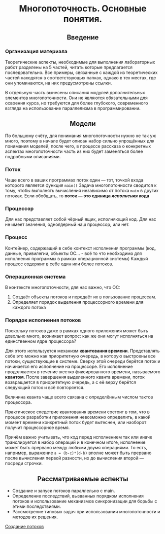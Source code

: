<h1 align="center">
    Многопоточность. Основные понятия.
</h1>

<h2 align="center">
    Введение
</h2>

### Организация материала

Теоретические аспекты, необходимые для выполнения лабораторных работ разделены на 5 частей, читать которые предлагается
последовательно. Все примеры, связанные с каждой из теоретических частей находятся в соответствующих папках, однако в
тех местах, где они упоминаются, на них предусмотрены ссылки.

В отдельную часть вынесены описания модулей дополнительных элементов многопоточности. Они не являются обязательными для
освоения курса, но требуются для более глубокого, современного взгляда на использование параллелизма в
программировании.

<h2 align="center">
    Модели
</h2>

По большому счёту, для понимания многопоточности нужно не так уж много, поэтому в начале
будет описан набор сильно упрощённых для понимания моделей, после чего, в процессе рассказа о конкретных аспектах
многопоточности часть из них будет заменяться более подробными описаниями.

### Поток

Чаще всего в ваших программах поток один — тот, точкой входа которого является функция ` main() `
Задача многопоточности сводится к тому, чтобы выполнять вычисления независимо от потока `main` в других потоках.
Если обобщать, то **поток — это единица _исполнения_ кода**

### Процессор

Для нас представляет собой чёрный ящик, исполняющий код. Для нас не имеет значения, одноядерный наш процессор, или нет.

### Процесс

Контейнер, содержащий в себе контекст исполнения программы (код, данные, привилегии, объекты ОС... - всё то
что необходимо для исполнения программы в рамках операционной системы) Каждый процесс содержит в себе один или более
потоков.

### Операционная система

В контексте многопоточности, для нас важно, что ОС:

1. Создаёт объекты потоков и передаёт их в пользование процессам.
2. Определяет порядок выделения процессорного времени для каждого потока

### Порядок исполнения потоков

Поскольку потоков даже в рамках одного приложения может быть довольно много, возникает вопрос: как же они могут
исполняться на единственном ядре процессора?

Для этого используется механизм **квантования времени**. Представлять себе это можно как приоритетную очередь, в которую
выстроены все потоки, существующие в системе. Сверху этой очереди берётся поток и начинается его исполнение на
процессоре. Его исполнение продолжается в течение жестко фиксированного времени, называемого **квантом**.
После завершения выделенного кванта времени, поток возвращается в приоритетную очередь, а с её верху берётся следующий
поток и всё повторяется.

Величина кванта чаще всего связана с определённым числом тактов процессора.

Практическое следствие квантования времени состоит в том, что в процессе разработки приложения невозможно определить,
в какой момент времени конкретный поток будет вытеснен, или наоборот получит процессорное время.

Причём важно учитывать, что код перед исполнением так или иначе транслируется в набор операций и в конечном итоге,
исполнение может быть прервано между любыми двумя операциями. То есть, например, выражение `a = (b-c)*(d-b)`
вполне может быть прервано после вычисления первой разности, но до вычисления второй — посреди строчки.

<h2 align="center">
    Рассматриваемые аспекты
</h2>

- Создание и запуск потоков параллельно с main.
- Определение последствий, вызванных порядком исполнения потоков и использование механизмов синхронизации для борьбы с
  этими последствиями.
- Рассмотрение типовых задач при использовании многопоточности и методов их решения.

[Создание потоков](DocVers/2.ThreadCreation.md)